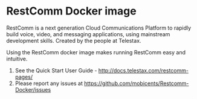 # RestComm Docker image

RestComm is a next generation Cloud Communications Platform to rapidly build voice, video, and messaging applications, using mainstream development skills. Created by the people at Telestax.


Using the RestComm docker image makes running RestComm easy and intuitive.

1. See the Quick Start User Guide - http://docs.telestax.com/restcomm-pages/
2. Please report any issues at https://github.com/mobicents/Restcomm-Docker/issues

